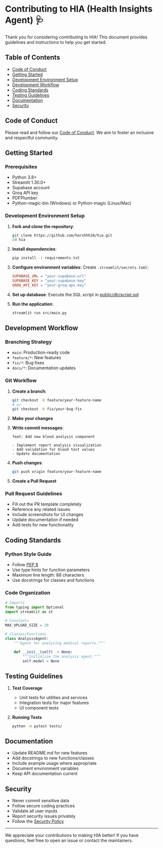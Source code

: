 # Contributing to HIA (Health Insights Agent) 🩺

Thank you for considering contributing to HIA! This document provides guidelines and instructions to help you get started.

## Table of Contents
- [Code of Conduct](#code-of-conduct)
- [Getting Started](#getting-started)
- [Development Environment Setup](#development-environment-setup)
- [Development Workflow](#development-workflow)
- [Coding Standards](#coding-standards)
- [Testing Guidelines](#testing-guidelines)
- [Documentation](#documentation)
- [Security](#security)

## Code of Conduct

Please read and follow our [Code of Conduct](CODE_OF_CONDUCT.md). We aim to foster an inclusive and respectful community.

## Getting Started

### Prerequisites

- Python 3.8+
- Streamlit 1.30.0+ 
- Supabase account
- Groq API key
- PDFPlumber
- Python-magic-bin (Windows) or Python-magic (Linux/Mac)

### Development Environment Setup

1. **Fork and clone the repository**:
   ```bash
   git clone https://github.com/harshhh28/hia.git
   cd hia
   ```

2. **Install dependencies**:
   ```bash
   pip install -r requirements.txt
   ```

3. **Configure environment variables**:
   Create `.streamlit/secrets.toml`:
   ```toml
   SUPABASE_URL = "your-supabase-url"
   SUPABASE_KEY = "your-supabase-key"
   GROQ_API_KEY = "your-groq-api-key"
   ```

4. **Set up database**:
   Execute the SQL script in [public/db/script.sql](public/db/script.sql)

5. **Run the application**:
   ```bash
   streamlit run src/main.py
   ```

## Development Workflow

### Branching Strategy

- `main`: Production-ready code
- `feature/*`: New features
- `fix/*`: Bug fixes
- `docs/*`: Documentation updates

### Git Workflow

1. **Create a branch**:
   ```bash
   git checkout -b feature/your-feature-name
   # or
   git checkout -b fix/your-bug-fix
   ```

2. **Make your changes**
3. **Write commit messages**:
   ```
   feat: Add new blood analysis component
   
   - Implement report analysis visualization
   - Add validation for blood test values
   - Update documentation
   ```

4. **Push changes**:
   ```bash
   git push origin feature/your-feature-name
   ```

5. **Create a Pull Request**

### Pull Request Guidelines

- Fill out the PR template completely
- Reference any related issues
- Include screenshots for UI changes
- Update documentation if needed
- Add tests for new functionality

## Coding Standards

### Python Style Guide

- Follow [PEP 8](https://peps.python.org/pep-0008/)
- Use type hints for function parameters
- Maximum line length: 88 characters
- Use docstrings for classes and functions

### Code Organization

```python
# Imports
from typing import Optional
import streamlit as st

# Constants
MAX_UPLOAD_SIZE = 20

# Classes/Functions
class AnalysisAgent:
    """Agent for analyzing medical reports."""
    
    def __init__(self) -> None:
        """Initialize the analysis agent."""
        self.model = None
```

## Testing Guidelines

1. **Test Coverage**
   - Unit tests for utilities and services
   - Integration tests for major features
   - UI component tests

2. **Running Tests**
   ```bash
   python -m pytest tests/
   ```

## Documentation

- Update README.md for new features
- Add docstrings to new functions/classes
- Include example usage where appropriate
- Document environment variables
- Keep API documentation current

## Security

- Never commit sensitive data
- Follow secure coding practices
- Validate all user inputs
- Report security issues privately
- Follow the [Security Policy](SECURITY.md)

---

We appreciate your contributions to making HIA better! If you have questions, feel free to open an issue or contact the maintainers.